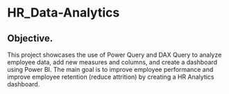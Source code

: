 # HR_Data-Analytics

## Objective.
This project showcases the use of Power Query and DAX Query to analyze employee data, add new measures and columns, and create a dashboard using Power BI. The main goal is to improve employee performance and improve employee retention (reduce attrition) by creating a HR Analytics dashboard.
